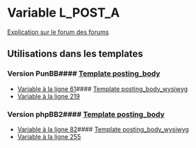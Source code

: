 # Variable L_POST_A
[Explication sur le forum des forums](http://forum.forumactif.com/t294113-listing-des-variables#L_POST_A)
## Utilisations dans les templates
### Version PunBB#### [Template posting_body](punbb/posting_body.md)
* [Variable à la ligne 61](../punbb/posting_body.tpl#L61)#### [Template posting_body_wysiwyg](punbb/posting_body_wysiwyg.md)
* [Variable à la ligne 219](../punbb/posting_body_wysiwyg.tpl#L219)
### Version phpBB2#### [Template posting_body](subsilver/posting_body.md)
* [Variable à la ligne 82](../subsilver/posting_body.tpl#L82)#### [Template posting_body_wysiwyg](subsilver/posting_body_wysiwyg.md)
* [Variable à la ligne 255](../subsilver/posting_body_wysiwyg.tpl#L255)